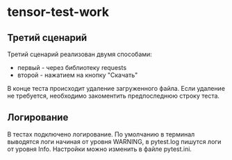 # tensor-test-work
## Третий сценарий
 Третий сценарий реализован двумя способами:
- первый - через библиотеку requests
- второй - нажатием на кнопку "Скачать"

В конце теста происходит удаление загруженного файла. Если удаление не требуется, необходимо закоментить предпоследнюю строку теста.
## Логирование
В тестах подключено логирование.
По умолчанию в терминал выводятся логи начиная от уровня WARNING, в pytest.log пишутся логи от уровня Info. Настройки можно изменить в файле pytest.ini.